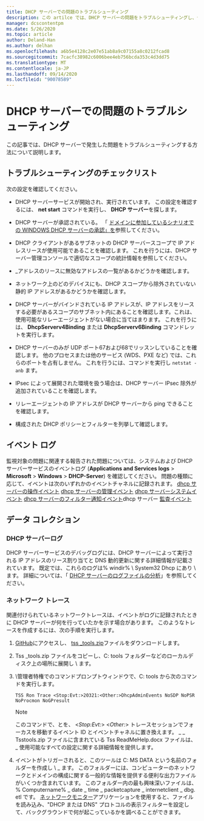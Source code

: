 ```yaml
---
title: DHCP サーバーでの問題のトラブルシューティング
description: この artilce では、DHCP サーバーの問題をトラブルシューティングし、データを収集する方法について説明します。
manager: dcscontentpm
ms.date: 5/26/2020
ms.topic: article
author: Deland-Han
ms.author: delhan
ms.openlocfilehash: a6b5e4128c2e07e51ab8a9c07155a8c0212fcad8
ms.sourcegitcommit: 7cacfc38982c6006bee4eb756bcda353c4d3dd75
ms.translationtype: MT
ms.contentlocale: ja-JP
ms.lasthandoff: 09/14/2020
ms.locfileid: "90078589"
---
```

# <a name="troubleshoot-problems-on-the-dhcp-server"></a>DHCP サーバーでの問題のトラブルシューティング

この記事では、DHCP サーバーで発生した問題をトラブルシューティングする方法について説明します。

## <a name="troubleshooting-checklist"></a>トラブルシューティングのチェックリスト

次の設定を確認してください。

  - DHCP サーバーサービスが開始され、実行されています。 この設定を確認するには、 **net start** コマンドを実行し、 **DHCP サーバー**を探します。

  - DHCP サーバーが承認されている。 「 [ドメインに参加しているシナリオでの WINDOWS DHCP サーバーの承認」を](/openspecs/windows_protocols/ms-dhcpe/56f8870b-a7c1-4db1-8a86-f69079fe5077)参照してください。

  - DHCP クライアントがあるサブネットの DHCP サーバースコープで IP アドレスリースが使用可能であることを確認します。 これを行うには、DHCP サーバー管理コンソールで適切なスコープの統計情報を参照してください。

  - \_アドレスのリースに無効なアドレスの一覧があるかどうかを確認します。

  - ネットワーク上のどのデバイスにも、DHCP スコープから除外されていない静的 IP アドレスがあるかどうかを確認します。

  - DHCP サーバーがバインドされている IP アドレスが、IP アドレスをリースする必要があるスコープのサブネット内にあることを確認します。これは、使用可能なリレーエージェントがない場合に当てはまります。 これを行うには、 **DhcpServerv4Binding** または **DhcpServerv6Binding** コマンドレットを実行します。

  - DHCP サーバーのみが UDP ポート67および68でリッスンしていることを確認します。 他のプロセスまたは他のサービス (WDS、PXE など) では、これらのポートを占有しません。 これを行うには、コマンドを実行し `netstat -anb` ます。

  - IPsec によって展開された環境を扱う場合は、DHCP サーバー IPsec 除外が追加されていることを確認します。

  - リレーエージェントの IP アドレスが DHCP サーバーから ping できることを確認します。

  - 構成された DHCP ポリシーとフィルターを列挙して確認します。

## <a name="event-logs"></a>イベント ログ

監視対象の問題に関連する報告された問題については、システムおよび DHCP サーバーサービスのイベントログ (**Applications and Services logs** \> **Microsoft** \> **Windows** \> **DHCP-Server**) を確認してください。
問題の種類に応じて、イベントは次のいずれかのイベントチャネルに記録されます。 [dhcp サーバーの操作イベント](/previous-versions/windows/it-pro/windows-server-2012-r2-and-2012/dn800668\(v=ws.11\)) 
 [dhcp サーバーの管理イベント](/previous-versions/windows/it-pro/windows-server-2012-r2-and-2012/dn800668\(v=ws.11\)) 
 [dhcp サーバーシステムイベント](/previous-versions/windows/it-pro/windows-server-2012-r2-and-2012/dn800668\(v=ws.11\)) 
 [dhcp サーバーのフィルター通知イベント](/previous-versions/windows/it-pro/windows-server-2012-r2-and-2012/dn800668\(v=ws.11\))dhcp サーバー 
 [監査イベント](/previous-versions/windows/it-pro/windows-server-2012-r2-and-2012/dn800668\(v=ws.11\))

## <a name="data-collection"></a>データ コレクション

### <a name="dhcp-server-log"></a>DHCP サーバーログ

DHCP サーバーサービスのデバッグログには、DHCP サーバーによって実行される IP アドレスのリース割り当てと DNS 動的更新に関する詳細情報が記載されています。 既定では、これらのログは% windir% \\ System32 Dhcp にあり \\ ます。
詳細については、「 [DHCP サーバーのログファイルの分析](/previous-versions/windows/it-pro/windows-server-2008-R2-and-2008/dd183591\(v=ws.10\))」を参照してください。

### <a name="network-trace"></a>ネットワーク トレース

関連付けられているネットワークトレースは、イベントがログに記録されたときに DHCP サーバーが何を行っていたかを示す場合があります。 このようなトレースを作成するには、次の手順を実行します。

1.  [GitHub](https://github.com/CSS-Windows/WindowsDiag/tree/master/ALL/TSS)にアクセスし、 [tss \_tools.zip](https://github.com/CSS-Windows/WindowsDiag/blob/master/ALL/TSS/tss_tools.zip)ファイルをダウンロードします。

2.  Tss \_tools.zip ファイルをコピーし、C: tools フォルダーなどのローカルディスク上の場所に展開し \\ ます。

3.  \\管理者特権でのコマンドプロンプトウィンドウで、C: tools から次のコマンドを実行します。
    ```console
    TSS Ron Trace <Stop:Evt:>20321:<Other:>DhcpAdminEvents NoSDP NoPSR NoProcmon NoGPresult
    ```

    >[!Note]
    >このコマンドで、とを、 \<*Stop:Evt:*\> \<*Other:*\> トレースセッションでフォーカスを移動するイベント ID とイベントチャネルに置き換えます。
    >\_ \_ Tsstools.zip ファイルに含まれている Tss ReadMeHelp.docx ファイルは、 \_ 使用可能なすべての設定に関する詳細情報を提供します。

4.  イベントがトリガーされると、このツールは C: MS DATA という名前のフォルダーを作成し \\ \_ ます。 このフォルダーには、コンピューターのネットワークとドメインの構成に関する一般的な情報を提供する便利な出力ファイルがいくつか含まれています。
    このフォルダー内の最も興味深いファイルは、% Computername% \_ date \_ time \_ packetcapture \_ internetclient \_ dbg. etl です。
    [ネットワークモニター](https://www.microsoft.com/download/4865)アプリケーションを使用すると、ファイルを読み込み、"DHCP または DNS" プロトコルの表示フィルターを設定して、バックグラウンドで何が起こっているかを調べることができます。
